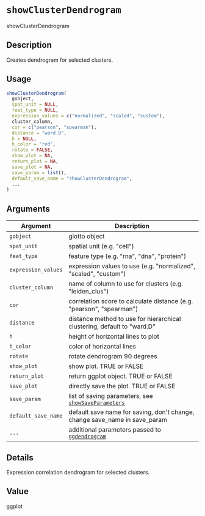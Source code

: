 # `showClusterDendrogram`

showClusterDendrogram


## Description

Creates dendrogram for selected clusters.


## Usage

```r
showClusterDendrogram(
  gobject,
  spat_unit = NULL,
  feat_type = NULL,
  expression_values = c("normalized", "scaled", "custom"),
  cluster_column,
  cor = c("pearson", "spearman"),
  distance = "ward.D",
  h = NULL,
  h_color = "red",
  rotate = FALSE,
  show_plot = NA,
  return_plot = NA,
  save_plot = NA,
  save_param = list(),
  default_save_name = "showClusterDendrogram",
  ...
)
```


## Arguments

Argument      |Description
------------- |----------------
`gobject`     |     giotto object
`spat_unit`     |     spatial unit (e.g. "cell")
`feat_type`     |     feature type (e.g. "rna", "dna", "protein")
`expression_values`     |     expression values to use (e.g. "normalized", "scaled", "custom")
`cluster_column`     |     name of column to use for clusters (e.g. "leiden_clus")
`cor`     |     correlation score to calculate distance (e.g. "pearson", "spearman")
`distance`     |     distance method to use for hierarchical clustering, default to "ward.D"
`h`     |     height of horizontal lines to plot
`h_color`     |     color of horizontal lines
`rotate`     |     rotate dendrogram 90 degrees
`show_plot`     |     show plot. TRUE or FALSE
`return_plot`     |     return ggplot object. TRUE or FALSE
`save_plot`     |     directly save the plot. TRUE or FALSE
`save_param`     |     list of saving parameters, see [`showSaveParameters`](#showsaveparameters)
`default_save_name`     |     default save name for saving, don't change, change save_name in save_param
`...`     |     additional parameters passed to [`ggdendrogram`](#ggdendrogram)


## Details

Expression correlation dendrogram for selected clusters.


## Value

ggplot


